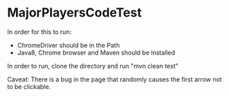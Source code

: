 # MajorPlayersCodeTest

In order for this to run:

- ChromeDriver should be in the Path
- Java8, Chrome browser and Maven should be installed

In order to run, clone the directory and run "mvn clean test"

Caveat:
There is a bug in the page that randomly causes the first arrow not to be clickable.
